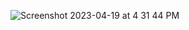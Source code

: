 ![Screenshot 2023-04-19 at 4 31 44 PM](https://user-images.githubusercontent.com/130986007/233055790-36ec1c13-99d7-4aa2-a155-4756e9c32172.png)
